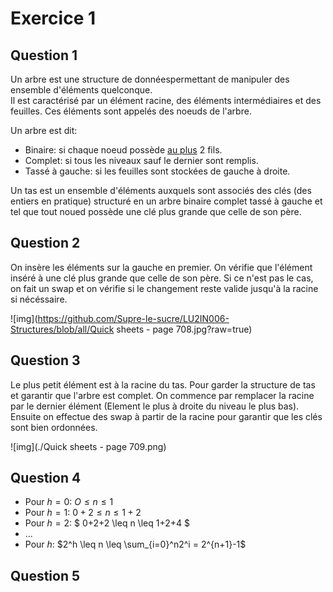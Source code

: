 # Exercice 1

## Question 1

Un arbre est une structure de donnéespermettant de manipuler des ensemble d'éléments quelconque.  
Il est caractérisé par un élément racine, des éléments intermédiaires et des feuilles. Ces éléments
sont appelés des noeuds de l'arbre.  

Un arbre est dit:
- Binaire: si chaque noeud possède <u>au plus</u> 2 fils.
- Complet: si tous les niveaux sauf le dernier sont remplis.
- Tassé à gauche: si les feuilles sont stockées de gauche à droite.

Un tas est un ensemble d'éléments auxquels sont associés des clés (des entiers en pratique)
structuré en un arbre binaire complet tassé à gauche et tel que tout noued possède une clé plus grande
que celle de son père.

## Question 2

On insère les éléments sur la gauche en premier. On vérifie que l'élément inséré à une clé plus 
grande que celle de son père. Si ce n'est pas le cas, on fait un swap et on vérifie si le changement 
reste valide jusqu'à la racine si nécéssaire.  

![img](https://github.com/Supre-le-sucre/LU2IN006-Structures/blob/all/Quick sheets - page 708.jpg?raw=true)

## Question 3

Le plus petit élément est à la racine du tas. Pour garder la structure de tas et garantir que l'arbre 
est complet. On commence par remplacer la racine par le dernier élément (Element le plus à droite du 
niveau le plus bas). Ensuite on effectue des swap à partir de la racine pour garantir que les clés 
sont bien ordonnées.

![img](./Quick sheets - page 709.png)

## Question 4

- Pour $h=0$: $O \leq n \leq 1$
- Pour $h=1$: $0+2 \leq n \leq 1+2$
- Pour $h=2$: $ 0+2+2 \leq n \leq 1+2+4 $
- ...
- Pour $h$: $2^h \leq n \leq \sum_{i=0}^n2^i = 2^{n+1}-1$

## Question 5



